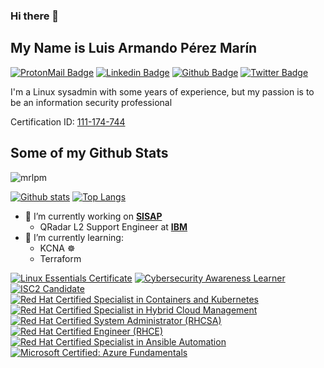 ### Hi there 👋

<!--
**mrlpm/mrlpm** is a ✨ _special_ ✨ repository because its `README.md` (this file) appears on your GitHub profile.

Here are some ideas to get you started:


- 🌱 I’m currently learning ...
- 👯 I’m looking to collaborate on ...
- 🤔 I’m looking for help with ...
- 💬 Ask me about ...
- 📫 How to reach me: ...
- 😄 Pronouns: ...
- ⚡ Fun fact: ...
-->

## My Name is Luis Armando Pérez Marín
[![ProtonMail Badge](https://img.shields.io/badge/-luis.perez@protonmail.com-grey?style=flat&logo=ProtonMail&logoColor=lightgray&link=mailto:luis.perez@protonmail.com)](mailto:luis.perez@protonmail.com)
[![Linkedin Badge](https://img.shields.io/badge/-luisperezgt-0072b1?style=flat&logo=Linkedin&logoColor=white&link=https://www.linkedin.com/in/luisperezgt/)](https://www.linkedin.com/in/luisperezgt/)
[![Github Badge](https://img.shields.io/badge/-mrlpm-grey?style=flat&logo=github&logoColor=white&link=https://github.com/mrlpm/)](https://www.github.com/mrlpm/)
[![Twitter Badge](https://img.shields.io/badge/-luisperezmarin-00acee?style=flat&logo=twitter&logoColor=white&link=https://twitter.com/luispmarin/)](https://www.twitter.com/luispmarin/)

<p align='left'>I'm a Linux sysadmin with some years of experience, but my passion is to be an information security professional</p>

Certification ID: [111-174-744](https://www.redhat.com/rhtapps/services/verify/?certId=111-174-744)

## Some of my Github Stats
<p align=left> <img src=https://komarev.com/ghpvc/?username=mrlpm alt=mrlpm /> </p>

[![Github stats](https://github-readme-stats.vercel.app/api?username=mrlpm&show_icons=true&include_all_commits=true&count_private=true&bg_color=1e1e2e&text_color=cdd6f4&icon_color=cba6f7&title_color=94e2d5)](https://github.com/anuraghazra/github-readme-stats)
[![Top Langs](https://github-readme-stats.vercel.app/api/top-langs/?username=mrlpm&layout=compact&bg_color=1e1e2e&text_color=cdd6f4&icon_color=cba6f7&title_color=94e2d5)](https://github.com/mrlpm/github-readme-stats)

- 🔭 I’m currently working on [**SISAP**](https://www.sisap.com/)
  - QRadar L2 Support Engineer at [**IBM**](https://www.ibm.com/qradar)
- 📗 I’m currently learning:
  - KCNA ☸
  - Terraform

<!--START_SECTION:badges-->
[![Linux Essentials Certificate](https://images.credly.com/size/110x110/images/f7393e6b-c67e-49e6-b404-381faf1f4343/blob)](http://www.credly.com/badges/4f0a720f-1ab0-4d6b-905c-dd74566ad4c5 "Linux Essentials Certificate")
[![Cybersecurity Awareness Learner](https://images.credly.com/size/110x110/images/52ea4613-6f77-4d62-8e19-5bb5c51722b8/blob)](http://www.credly.com/badges/3a72c566-986e-4b59-914b-db6a7a511db0 "Cybersecurity Awareness Learner")
[![ISC2 Candidate](https://images.credly.com/size/110x110/images/9180921d-4a13-429e-9357-6f9706a554f0/image.png)](http://www.credly.com/badges/e38631a5-443c-4953-91b1-fded973d5e7a "ISC2 Candidate")
[![Red Hat Certified Specialist in Containers and Kubernetes](https://images.credly.com/size/110x110/images/1dd8824f-d6b6-4967-906a-7bd3c0063fae/image.png)](http://www.credly.com/badges/c5e882b3-a13e-4f91-90d3-b6e705dfe984 "Red Hat Certified Specialist in Containers and Kubernetes")
[![Red Hat Certified Specialist in Hybrid Cloud Management](https://images.credly.com/size/110x110/images/9a4751a6-ce4f-44d1-9c6f-bd4099225527/image.png)](http://www.credly.com/badges/70b3400b-2ee3-4502-88fc-8d06345b5cb0 "Red Hat Certified Specialist in Hybrid Cloud Management")
[![Red Hat Certified System Administrator (RHCSA)](https://images.credly.com/size/110x110/images/572de0ba-2c59-4816-a59d-b0e1687e45ee/image.png)](http://www.credly.com/badges/3fb6e760-1e57-4cad-8a9b-0b8eed0f6c9d "Red Hat Certified System Administrator (RHCSA)")
[![Red Hat Certified Engineer (RHCE)](https://images.credly.com/size/110x110/images/19c4e804-54fe-4857-b022-7cfd5520596c/image.png)](http://www.credly.com/badges/22bb7cb8-7681-4598-9c4d-e72d8068f9b1 "Red Hat Certified Engineer (RHCE)")
[![Red Hat Certified Specialist in Ansible Automation](https://images.credly.com/size/110x110/images/2f835cd9-20d9-4251-b478-d4b17814b850/image.png)](http://www.credly.com/badges/fd3c126b-6fa6-4fc8-8c70-b0916b3b5e94 "Red Hat Certified Specialist in Ansible Automation")
[![Microsoft Certified: Azure Fundamentals](https://images.credly.com/size/110x110/images/be8fcaeb-c769-4858-b567-ffaaa73ce8cf/image.png)](http://www.credly.com/badges/1adc7c8f-9ff6-4ca2-b84d-2900affcbd40 "Microsoft Certified: Azure Fundamentals")
<!--END_SECTION:badges-->
